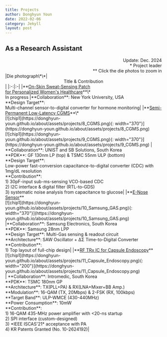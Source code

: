 ```yaml
---
title: Projects
author: Donghyun Youn
date: 2022-02-06
category: Jekyll
layout: post
---
```


## As a Research Assistant
<div style="text-align: right">Update: Dec. 2024</div>
<div style="text-align: right">* Project leader</div>
<div style="text-align: right">** Click the die photos to zoom in</div>

<div class="table-wrapper" markdown="block">
|Die photograph\*\*|<center>Title & Contribution</center>|
|:-:|:-|
|**<u>On-Skin Sweat-Sensing Patch <br> for Personalized Women's Healthcare</u>**\* <br> In progress |**Collaboration**: New York University, USA <br> **Design Target**: <br>Multi-channel sensor-to-digital converter for hormone monitoring|
|**<u>Semi-Permanent Low-Latency CGMS</u>**\* <br>[![chip1](https://donghyun-youn.github.io/about/assets/projects/8_CGMS.png){: width="370"}](https://donghyun-youn.github.io/about/assets/projects/8_CGMS.png) <br> [![chip1](https://donghyun-youn.github.io/about/assets/projects/9_CGMS.png){: width="370"}](https://donghyun-youn.github.io/about/assets/projects/9_CGMS.png) |  **Collaboration**: UNIST and SB Solutions, South Korea <br> **PDK**: GF 130nm LP (top) & TSMC 55nm ULP (bottom) <br> **Design Target**: <br> Low-power fast-conversion capacitance-to-digital converter (CDC) with 1mg/dL resolution <br> **Contribution**: <br> 1) 30pF-input sub-ms-sensing VCO-based CDC<br> 2) I2C interface & digital filter (RTL-to-GDS) <br> 3) systematic noise analysis from capacitance to glucose|
|**<u>E-Nose Sensor</u>** <br>[![chip1](https://donghyun-youn.github.io/about/assets/projects/10_Samsung_GAS.png){: width="370"}](https://donghyun-youn.github.io/about/assets/projects/10_Samsung_GAS.png) <br> |**Collaboration**: Samsung Electronics, South Korea <br> **PDK**: Samsung 28nm LPP <br> **Design Target**: Multi-Gas sensing & readout circuit <br> **Architecture**: SAW Oscillator + ΔΣ Time-to-Digital Converter <br> **Contribution**: <br> 1) Top layout of full-chip design|
|**<u>RF TRx IC for Capsule Endoscopy</u>** <br> [![chip1](https://donghyun-youn.github.io/about/assets/projects/11_Capsule_Endoscopy.png){: width="200"}](https://donghyun-youn.github.io/about/assets/projects/11_Capsule_Endoscopy.png) <br> | **Collaboration**: Intromedic, South Korea <br> **PDK**: TSMC 180nm GP <br> **Architecture**: TX(PLL+PA) & RX(LNA+Mixer+BB Amp.) <br> **Modulation**: 16-QAM (TX, 20Mbps) & 2-FSK (RX, 100kbps) <br> **Target Band**: ULP-WMCE (430-440MHz)<br> **Power Consumption**: 10mW<br> **Contribution**: <br> 1) 16-QAM 435-MHz power amplifier with <20-ns startup <br> 2) SPI interface (custom-designed) <br> 3) *IEEE ISCAS'21* acceptance with PA <br> 4) KR Patents Granted (No. 10-2624192)|

</div>
